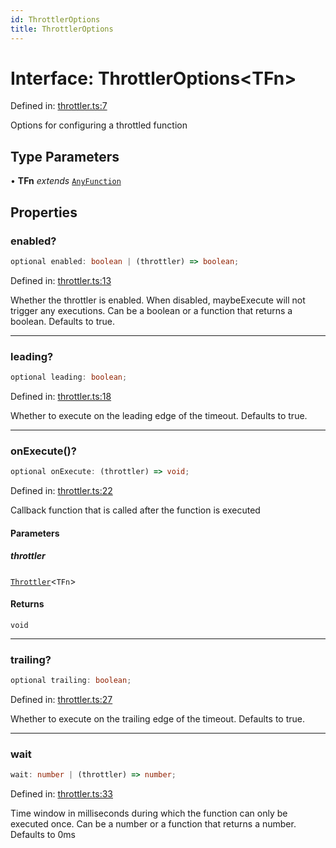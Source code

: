 ```yaml
---
id: ThrottlerOptions
title: ThrottlerOptions
---
```


<!-- DO NOT EDIT: this page is autogenerated from the type comments -->

# Interface: ThrottlerOptions\<TFn\>

Defined in: [throttler.ts:7](https://github.com/tanstack/pacer/blob/main/packages/pacer/src/throttler.ts#L7)

Options for configuring a throttled function

## Type Parameters

• **TFn** *extends* [`AnyFunction`](../../type-aliases/anyfunction.md)

## Properties

### enabled?

```ts
optional enabled: boolean | (throttler) => boolean;
```

Defined in: [throttler.ts:13](https://github.com/tanstack/pacer/blob/main/packages/pacer/src/throttler.ts#L13)

Whether the throttler is enabled. When disabled, maybeExecute will not trigger any executions.
Can be a boolean or a function that returns a boolean.
Defaults to true.

***

### leading?

```ts
optional leading: boolean;
```

Defined in: [throttler.ts:18](https://github.com/tanstack/pacer/blob/main/packages/pacer/src/throttler.ts#L18)

Whether to execute on the leading edge of the timeout.
Defaults to true.

***

### onExecute()?

```ts
optional onExecute: (throttler) => void;
```

Defined in: [throttler.ts:22](https://github.com/tanstack/pacer/blob/main/packages/pacer/src/throttler.ts#L22)

Callback function that is called after the function is executed

#### Parameters

##### throttler

[`Throttler`](../../classes/throttler.md)\<`TFn`\>

#### Returns

`void`

***

### trailing?

```ts
optional trailing: boolean;
```

Defined in: [throttler.ts:27](https://github.com/tanstack/pacer/blob/main/packages/pacer/src/throttler.ts#L27)

Whether to execute on the trailing edge of the timeout.
Defaults to true.

***

### wait

```ts
wait: number | (throttler) => number;
```

Defined in: [throttler.ts:33](https://github.com/tanstack/pacer/blob/main/packages/pacer/src/throttler.ts#L33)

Time window in milliseconds during which the function can only be executed once.
Can be a number or a function that returns a number.
Defaults to 0ms
